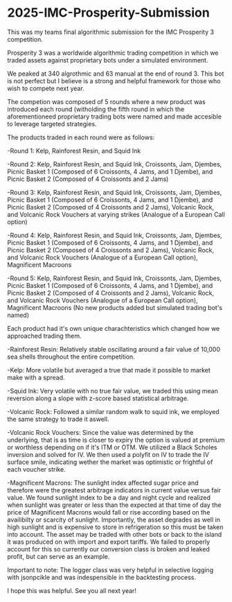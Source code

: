 # 2025-IMC-Prosperity-Submission
This was my teams final algorithmic submission for the IMC Prosperity 3 competition. 

Prosperity 3 was a worldwide algorithmic trading competition in which we traded assets against proprietary bots under a simulated environment.

We peaked at 340 algrothmic and 63 manual at the end of round 3. This bot is not perfect but I believe is a strong and helpful framework for those who wish to compete next year.

The competion was composed of 5 rounds where a new product was introduced each round (witholding the fifth round in which the aforementioneed proprietary trading bots were named and made accesible to leverage targeted strategies.

The products traded in each round were as follows:

-Round 1: Kelp, Rainforest Resin, and Squid Ink

-Round 2: Kelp, Rainforest Resin, and Squid Ink, Croissonts, Jam, Djembes, Picnic Basket 1 (Composed of 6 Croissonts, 4 Jams, and 1 Djembe), and Picnic Basket 2 (Composed of 4 Croissonts and 2 Jams)

-Round 3: Kelp, Rainforest Resin, and Squid Ink, Croissonts, Jam, Djembes, Picnic Basket 1 (Composed of 6 Croissonts, 4 Jams, and 1 Djembe), and Picnic Basket 2 (Composed of 4 Croissonts and 2 Jams), Volcanic Rock, and Volcanic Rock Vouchers at varying strikes (Analogue of a European Call option)

-Round 4: Kelp, Rainforest Resin, and Squid Ink, Croissonts, Jam, Djembes, Picnic Basket 1 (Composed of 6 Croissonts, 4 Jams, and 1 Djembe), and Picnic Basket 2 (Composed of 4 Croissonts and 2 Jams), Volcanic Rock, and Volcanic Rock Vouchers (Analogue of a European Call option), Magnificent Macroons

-Round 5: Kelp, Rainforest Resin, and Squid Ink, Croissonts, Jam, Djembes, Picnic Basket 1 (Composed of 6 Croissonts, 4 Jams, and 1 Djembe), and Picnic Basket 2 (Composed of 4 Croissonts and 2 Jams), Volcanic Rock, and Volcanic Rock Vouchers (Analogue of a European Call option), Magnificent Macroons (No new products added but simulated trading bot's named)

Each product had it's own unique charachteristics which changed how we approached trading them.

-Rainforest Resin: Relatively stable oscillating around a fair value of 10,000 sea shells throughout the entire competition.

-Kelp: More volatile but averaged a true that made it possible to market make with a spread.

-Squid Ink: Very volatile with no true fair value, we traded this using mean reversion along a slope with z-score based statistical arbitrage.

-Volcanic Rock: Followed a similar random walk to squid ink, we employed the same strategy to trade it aswell. 

-Volcanic Rock Vouchers: Since the value was determined by the underlying, that is as time is closer to expiry the option is valued at premium or worthless depending on if it's ITM or OTM. We utilized a Black Scholes inversion and solved for IV. We then used a polyfit on IV to trade the IV surface smile, indicating wether the market was optimistic or frightful of each voucher strike.

-Magnificent Macrons: The sunlight index affected sugar price and therefore were the greatest arbitrage indicators in current value versus fair value. We found sunlight index to be a day and night cycle and realized when sunlight was greater or less than the expected at that time of day the price of Magnificent Macrons would fall or rise according based on the availibilty or scarcity of sunlight. Importantly, the asset degrades as well in high sunlight and is expensive to store in refrigeration so this must be taken into account. The asset may be traded with other bots or back to the island it was produced on with import and export tariffs. We failed to properly account for this so currently our conversion class is broken and leaked profit, but can serve as an example.

Important to note: The logger class was very helpful in selective logging with jsonpcikle and was indespensible in the backtesting process. 

I hope this was helpful. See you all next year!

